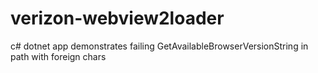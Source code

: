 # verizon-webview2loader
c# dotnet app demonstrates failing GetAvailableBrowserVersionString in path with foreign chars
